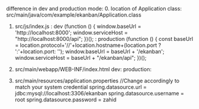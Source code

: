 difference in dev and production mode:
0. location of Application class:
    src/main/java/com/example/ekanban/Application.class

1.  src/js/index.js
    : dev
        (function () {
          window.baseUrl = 'http://localhost:8000';
          window.serviceHost = "http://localhost:8000/api";
        })();
    : production
        (function () {
          const baseUrl = location.protocol+'//'+location.hostname+(location.port ? ':'+location.port: '');
          window.baseUrl = baseUrl + '/ekanban';
          window.serviceHost = baseUrl + "/ekanban/api";
        })();

2.  src/main/webapp/WEB-INF/index.html
    dev:
        <script src="/static/index.js"></script>
    production:
        <script src="/ekanban/static/index.js"></script>

3.  src/main/resources/application.properties
    //Change accordingly to match your system credential
    spring.datasource.url = jdbc:mysql://localhost:3306/ekanban
    spring.datasource.username = root
    spring.datasource.password = zahid